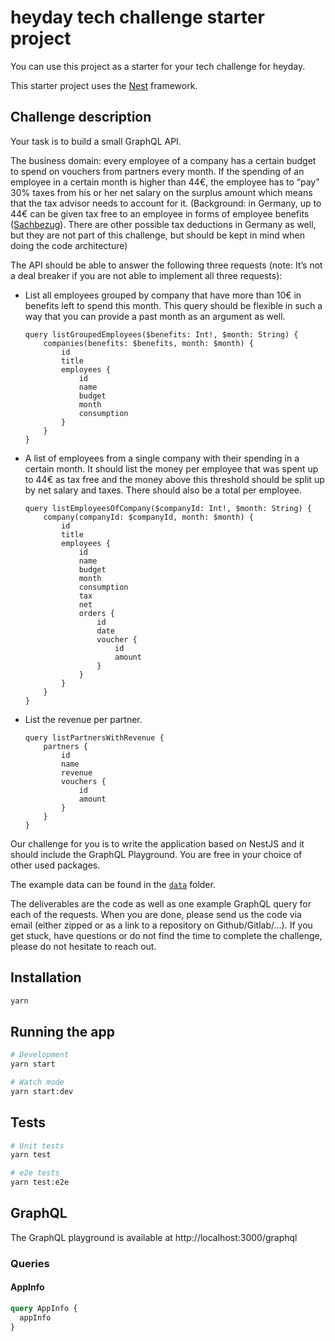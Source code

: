 # heyday tech challenge starter project

You can use this project as a starter for your tech challenge for heyday.

This starter project uses the [Nest](https://github.com/nestjs/nest) framework.

## Challenge description

Your task is to build a small GraphQL API.

The business domain: every employee of a company has a certain budget to spend on vouchers from partners every month. If the spending of an employee in a certain month is higher than 44€, the employee has to “pay” 30% taxes from his or her net salary on the surplus amount which means that the tax advisor needs to account for it. (Background: in Germany, up to 44€ can be given tax free to an employee in forms of employee benefits ([Sachbezug](https://en.wikipedia.org/wiki/Employee_benefits)). There are other possible tax deductions in Germany as well, but they are not part of this challenge, but should be kept in mind when doing the code architecture)

The API should be able to answer the following three requests (note: It’s not a deal breaker if you are not able to implement all three requests):

- List all employees grouped by company that have more than 10€ in benefits left to spend this month. This query should be flexible in such a way that you can provide a past month as an argument as well.
    ```
    query listGroupedEmployees($benefits: Int!, $month: String) {
        companies(benefits: $benefits, month: $month) {
            id
            title
            employees {
                id
                name
                budget
                month
                consumption
            }
        }
    }
    ```
- A list of employees from a single company with their spending in a certain month. It should list the money per employee that was spent up to 44€ as tax free and the money above this threshold should be split up by net salary and taxes. There should also be a total per employee.
    ```
    query listEmployeesOfCompany($companyId: Int!, $month: String) {
        company(companyId: $companyId, month: $month) {
            id
            title
            employees {
                id
                name
                budget
                month
                consumption
                tax
                net
                orders {
                    id
                    date
                    voucher {
                        id
                        amount
                    }
                }
            }
        }
    }
    ```
- List the revenue per partner.
    ```
    query listPartnersWithRevenue {
        partners {
            id
            name
            revenue
            vouchers {
                id
                amount
            }
        }
    }
    ```

Our challenge for you is to write the application based on NestJS and it should include the GraphQL Playground. You are free in your choice of other used packages.

The example data can be found in the [`data`](data) folder.

The deliverables are the code as well as one example GraphQL query for each of the requests. When you are done, please send us the code via email (either zipped or as a link to a repository on Github/Gitlab/...). If you get stuck, have questions or do not find the time to complete the challenge, please do not hesitate to reach out.

## Installation

```bash
yarn
```

## Running the app

```bash
# Development
yarn start

# Watch mode
yarn start:dev
```

## Tests

```bash
# Unit tests
yarn test

# e2e tests
yarn test:e2e
```

## GraphQL

The GraphQL playground is available at http://localhost:3000/graphql

### Queries

#### AppInfo

```graphql
query AppInfo {
  appInfo
}
```
